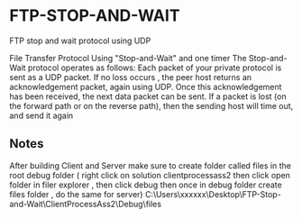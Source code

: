 FTP-STOP-AND-WAIT
=================

FTP stop and wait protocol using UDP 

File Transfer Protocol Using "Stop-and-Wait" and one timer
The Stop-and-Wait protocol operates as follows: Each packet of your private protocol   is sent as a UDP packet. If no loss occurs ,
the peer host returns an acknowledgement packet, again using UDP. Once this acknowledgement has been received, the next data packet 
can be sent. If a packet is lost (on the forward path or on the reverse path), then the sending host will time out, and send it again

Notes
-----
After building Client and Server make sure to create folder called files in the root debug  folder ( right click on solution clientprocessass2  then click
open folder in filer explorer , then click debug then once in debug folder create files folder , do the same  for server)
C:\Users\xxxxxx\Desktop\FTP-Stop-and-Wait\ClientProcessAss2\Debug\files